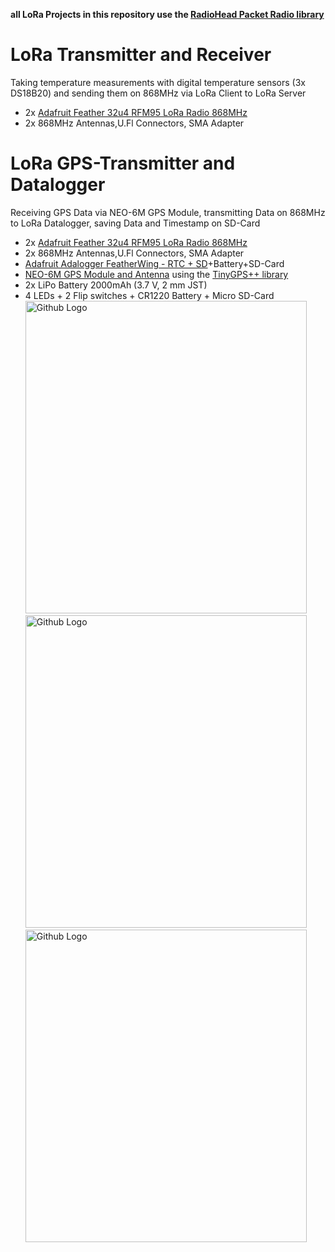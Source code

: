 **all LoRa Projects in this repository use the [RadioHead Packet Radio library](https://www.airspayce.com/mikem/arduino/RadioHead/index.html)**

# LoRa Transmitter and Receiver 
Taking temperature measurements with digital temperature sensors (3x DS18B20) and sending them on 868MHz via LoRa Client to LoRa Server
- 2x [Adafruit Feather 32u4 RFM95 LoRa Radio 868MHz](https://www.adafruit.com/product/3078)
- 2x 868MHz Antennas,U.Fl Connectors, SMA Adapter

# LoRa GPS-Transmitter and Datalogger
Receiving GPS Data via NEO-6M GPS Module, transmitting Data on 868MHz to LoRa Datalogger, saving Data and Timestamp on SD-Card
- 2x [Adafruit Feather 32u4 RFM95 LoRa Radio 868MHz](https://www.adafruit.com/product/3078)
- 2x 868MHz Antennas,U.Fl Connectors, SMA Adapter
- [Adafruit Adalogger FeatherWing - RTC + SD](https://www.adafruit.com/product/2922)+Battery+SD-Card
- [NEO-6M GPS Module and Antenna](https://www.amazon.de/AZDelivery-NEO-6M-GPS-baugleich-u-blox/dp/B01N38EMBF) using the [TinyGPS++ library](http://arduiniana.org/libraries/tinygpsplus/)
- 2x LiPo Battery 2000mAh (3.7 V, 2 mm JST)
- 4 LEDs + 2 Flip switches + CR1220 Battery + Micro SD-Card
<img src="https://github.com/wdpckr92/LoRa/blob/master/pictures/lora_gps1.jpg" width="450" height="500" title="Github Logo"><img src="https://github.com/wdpckr92/LoRa/blob/master/pictures/lora_gps2.jpg" width="450" height="500" title="Github Logo"><img src="https://github.com/wdpckr92/LoRa/blob/master/pictures/lora_gps3.jpg" width="450" height="500" title="Github Logo">


